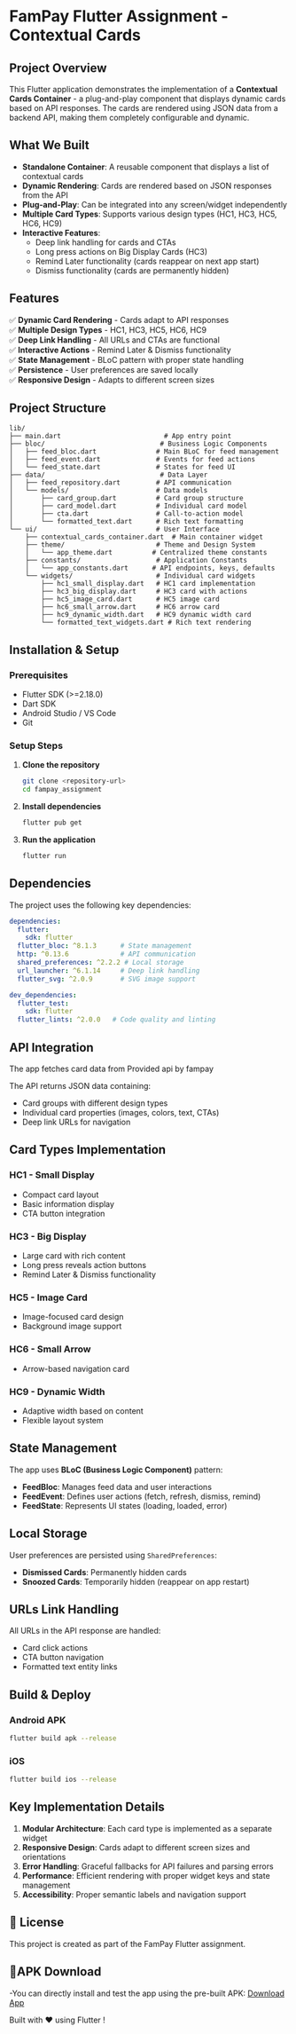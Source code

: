 # FamPay Flutter Assignment - Contextual Cards

## Project Overview

This Flutter application demonstrates the implementation of a **Contextual Cards Container** - a plug-and-play component that displays dynamic cards based on API responses. The cards are rendered using JSON data from a backend API, making them completely configurable and dynamic.

## What We Built

- **Standalone Container**: A reusable component that displays a list of contextual cards
- **Dynamic Rendering**: Cards are rendered based on JSON responses from the API
- **Plug-and-Play**: Can be integrated into any screen/widget independently
- **Multiple Card Types**: Supports various design types (HC1, HC3, HC5, HC6, HC9)
- **Interactive Features**: 
  - Deep link handling for cards and CTAs
  - Long press actions on Big Display Cards (HC3)
  - Remind Later functionality (cards reappear on next app start)
  - Dismiss functionality (cards are permanently hidden)

## Features

✅ **Dynamic Card Rendering** - Cards adapt to API responses  
✅ **Multiple Design Types** - HC1, HC3, HC5, HC6, HC9  
✅ **Deep Link Handling** - All URLs and CTAs are functional  
✅ **Interactive Actions** - Remind Later & Dismiss functionality  
✅ **State Management** - BLoC pattern with proper state handling  
✅ **Persistence** - User preferences are saved locally  
✅ **Responsive Design** - Adapts to different screen sizes  

## Project Structure

```
lib/
├── main.dart                          # App entry point
├── bloc/                             # Business Logic Components
│   ├── feed_bloc.dart               # Main BLoC for feed management
│   ├── feed_event.dart              # Events for feed actions
│   └── feed_state.dart              # States for feed UI
├── data/                             # Data Layer
│   ├── feed_repository.dart         # API communication
│   └── models/                      # Data models
│       ├── card_group.dart          # Card group structure
│       ├── card_model.dart          # Individual card model
│       ├── cta.dart                 # Call-to-action model
│       └── formatted_text.dart      # Rich text formatting
└── ui/                              # User Interface
    ├── contextual_cards_container.dart  # Main container widget
    ├── theme/                       # Theme and Design System
    │   └── app_theme.dart          # Centralized theme constants
    ├── constants/                   # Application Constants
    │   └── app_constants.dart      # API endpoints, keys, defaults
    └── widgets/                     # Individual card widgets
        ├── hc1_small_display.dart   # HC1 card implementation
        ├── hc3_big_display.dart     # HC3 card with actions
        ├── hc5_image_card.dart      # HC5 image card
        ├── hc6_small_arrow.dart     # HC6 arrow card
        ├── hc9_dynamic_width.dart   # HC9 dynamic width card
        └── formatted_text_widgets.dart # Rich text rendering                    
```

## Installation & Setup

### Prerequisites
- Flutter SDK (>=2.18.0)
- Dart SDK
- Android Studio / VS Code
- Git

### Setup Steps

1. **Clone the repository**
   ```bash
   git clone <repository-url>
   cd fampay_assignment
   ```

2. **Install dependencies**
   ```bash
   flutter pub get
   ```

3. **Run the application**
   ```bash
   flutter run
   ```

## Dependencies

The project uses the following key dependencies:

```yaml
dependencies:
  flutter:
    sdk: flutter
  flutter_bloc: ^8.1.3      # State management
  http: ^0.13.6             # API communication
  shared_preferences: ^2.2.2 # Local storage
  url_launcher: ^6.1.14     # Deep link handling
  flutter_svg: ^2.0.9       # SVG image support

dev_dependencies:
  flutter_test:
    sdk: flutter
  flutter_lints: ^2.0.0   # Code quality and linting
```

## API Integration

The app fetches card data from Provided api by fampay


The API returns JSON data containing:
- Card groups with different design types
- Individual card properties (images, colors, text, CTAs)
- Deep link URLs for navigation

## Card Types Implementation

### HC1 - Small Display
- Compact card layout
- Basic information display
- CTA button integration

### HC3 - Big Display
- Large card with rich content
- Long press reveals action buttons
- Remind Later & Dismiss functionality

### HC5 - Image Card
- Image-focused card design
- Background image support


### HC6 - Small Arrow
- Arrow-based navigation card


### HC9 - Dynamic Width
- Adaptive width based on content
- Flexible layout system

## State Management

The app uses **BLoC (Business Logic Component)** pattern:

- **FeedBloc**: Manages feed data and user interactions
- **FeedEvent**: Defines user actions (fetch, refresh, dismiss, remind)
- **FeedState**: Represents UI states (loading, loaded, error)

## Local Storage

User preferences are persisted using `SharedPreferences`:
- **Dismissed Cards**: Permanently hidden cards
- **Snoozed Cards**: Temporarily hidden (reappear on app restart)

## URLs Link Handling

All URLs in the API response are handled:
- Card click actions
- CTA button navigation
- Formatted text entity links


## Build & Deploy

### Android APK
```bash
flutter build apk --release
```

### iOS
```bash
flutter build ios --release
```


## Key Implementation Details

1. **Modular Architecture**: Each card type is implemented as a separate widget
2. **Responsive Design**: Cards adapt to different screen sizes and orientations
3. **Error Handling**: Graceful fallbacks for API failures and parsing errors
4. **Performance**: Efficient rendering with proper widget keys and state management
5. **Accessibility**: Proper semantic labels and navigation support

## 📄 License
This project is created  as part of the FamPay Flutter assignment.

## 📱APK Download

-You can directly install and test the app using the pre-built APK:
[Download App](https://drive.google.com/drive/folders/1-njz5qKlfYKe-KtTMw1OmAWQSJfxt1l-?usp=drive_link)


Built with ❤️ using Flutter !
